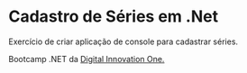 # Cadastro de Séries em .Net

Exercício de criar aplicação de console para cadastrar séries.

Bootcamp .NET da <a href="https://web.digitalinnovation.one/home">Digital Innovation One.</a>

